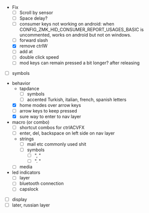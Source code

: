 - Fix
  - [ ] Scroll by sensor
  - [ ] Space delay?
  - [ ] consumer keys not working on android: when CONFIG_ZMK_HID_CONSUMER_REPORT_USAGES_BASIC is uncommented, works on android but not on windows.
  - [ ] forward slash
  - [x] remove ctrlW
  - [ ] add at 
  - [ ] double click speed
  - [ ] mod keys can remain pressed a bit longer? after releasing
- [ ] symbols
- behavior
  - tapdance
    - [ ] symbols
    - [ ] accented Turkish, italian, french, spanish letters 
  - [x] home modes over arrow keys
  - [ ] arrow keys to keep pressed
  - [x] sure way to enter to nav layer
- macro (or combo)
  -  [ ] shortcut combos for ctrlACVFX
  -  [ ] enter, del, backspace on left side on nav layer
  - strings
    - [ ] mail etc commonly used shit
    - [ ] symbols
      - [ ] ", " 
      - [ ] ". " 
  - [ ] media
- led indicators
  - [ ] layer
  - [ ] bluetooth connection
  - [ ] capslock

- [ ] display
- [ ] later, russian layer